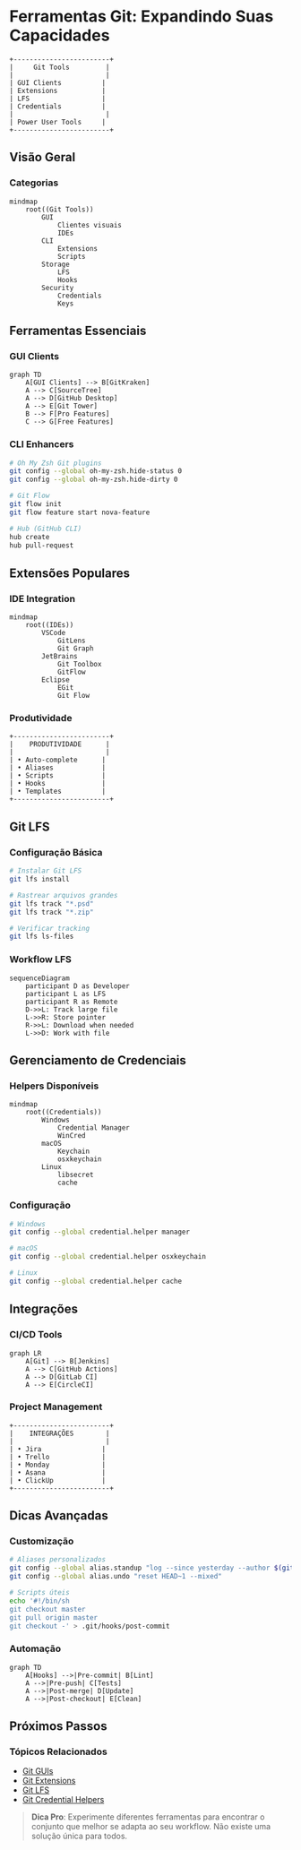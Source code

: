 # Ferramentas Git: Expandindo Suas Capacidades

```ascii
+------------------------+
|     Git Tools         |
|                       |
| GUI Clients          |
| Extensions           |
| LFS                  |
| Credentials          |
|                       |
| Power User Tools     |
+------------------------+
```

## Visão Geral

### Categorias
```mermaid
mindmap
    root((Git Tools))
        GUI
            Clientes visuais
            IDEs
        CLI
            Extensions
            Scripts
        Storage
            LFS
            Hooks
        Security
            Credentials
            Keys
```

## Ferramentas Essenciais

### GUI Clients
```mermaid
graph TD
    A[GUI Clients] --> B[GitKraken]
    A --> C[SourceTree]
    A --> D[GitHub Desktop]
    A --> E[Git Tower]
    B --> F[Pro Features]
    C --> G[Free Features]
```

### CLI Enhancers
```bash
# Oh My Zsh Git plugins
git config --global oh-my-zsh.hide-status 0
git config --global oh-my-zsh.hide-dirty 0

# Git Flow
git flow init
git flow feature start nova-feature

# Hub (GitHub CLI)
hub create
hub pull-request
```

## Extensões Populares

### IDE Integration
```mermaid
mindmap
    root((IDEs))
        VSCode
            GitLens
            Git Graph
        JetBrains
            Git Toolbox
            GitFlow
        Eclipse
            EGit
            Git Flow
```

### Produtividade
```ascii
+------------------------+
|    PRODUTIVIDADE      |
|                       |
| • Auto-complete      |
| • Aliases            |
| • Scripts            |
| • Hooks              |
| • Templates          |
+------------------------+
```

## Git LFS

### Configuração Básica
```bash
# Instalar Git LFS
git lfs install

# Rastrear arquivos grandes
git lfs track "*.psd"
git lfs track "*.zip"

# Verificar tracking
git lfs ls-files
```

### Workflow LFS
```mermaid
sequenceDiagram
    participant D as Developer
    participant L as LFS
    participant R as Remote
    D->>L: Track large file
    L->>R: Store pointer
    R->>L: Download when needed
    L->>D: Work with file
```

## Gerenciamento de Credenciais

### Helpers Disponíveis
```mermaid
mindmap
    root((Credentials))
        Windows
            Credential Manager
            WinCred
        macOS
            Keychain
            osxkeychain
        Linux
            libsecret
            cache
```

### Configuração
```bash
# Windows
git config --global credential.helper manager

# macOS
git config --global credential.helper osxkeychain

# Linux
git config --global credential.helper cache
```

## Integrações

### CI/CD Tools
```mermaid
graph LR
    A[Git] --> B[Jenkins]
    A --> C[GitHub Actions]
    A --> D[GitLab CI]
    A --> E[CircleCI]
```

### Project Management
```ascii
+------------------------+
|    INTEGRAÇÕES        |
|                       |
| • Jira               |
| • Trello             |
| • Monday             |
| • Asana              |
| • ClickUp            |
+------------------------+
```

## Dicas Avançadas

### Customização
```bash
# Aliases personalizados
git config --global alias.standup "log --since yesterday --author $(git config user.email)"
git config --global alias.undo "reset HEAD~1 --mixed"

# Scripts úteis
echo '#!/bin/sh
git checkout master
git pull origin master
git checkout -' > .git/hooks/post-commit
```

### Automação
```mermaid
graph TD
    A[Hooks] -->|Pre-commit| B[Lint]
    A -->|Pre-push| C[Tests]
    A -->|Post-merge| D[Update]
    A -->|Post-checkout| E[Clean]
```

## Próximos Passos

### Tópicos Relacionados
- [Git GUIs](git-guis.md)
- [Git Extensions](git-extensions.md)
- [Git LFS](git-lfs.md)
- [Git Credential Helpers](git-credential-helpers.md)

> **Dica Pro**: Experimente diferentes ferramentas para encontrar o conjunto que melhor se adapta ao seu workflow. Não existe uma solução única para todos.